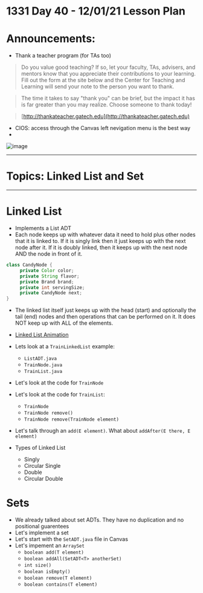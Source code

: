# 1331 Day 40 - 12/01/21 Lesson Plan

# Announcements:
- Thank a teacher program (for TAs too)


>Do you value good teaching?  If so, let your faculty, TAs, advisers, and mentors know that you appreciate their contributions to your learning. Fill out the form at the site below and the Center for Teaching and Learning will send your note to the person you want to thank.

>The time it takes to say "thank you" can be brief, but the impact it has is far greater than you may realize.  Choose someone to thank today!

>[http://thankateacher.gatech.edu](http://thankateacher.gatech.edu)
- CIOS: access through the Canvas left nevigation menu is the best way
- 
![image](https://user-images.githubusercontent.com/49889272/144159092-61c88016-38a0-40f8-9a73-0bfd78b5106c.png)

---

# Topics: Linked List and Set

---

# Linked List
- Implements a List ADT
- Each node keeps up with whatever data it need to hold plus other nodes that it is linked to. If it is singly link then it just keeps up with the next node after it. If it is doubly linked, then it keeps up with the next node AND the node in front of it.
```java
class CandyNode {
     private Color color;
     private String flavor;  
     private Brand brand;
     private int servingSize;
     private CandyNode next;
}
```
- The linked list itself just keeps up with the head (start) and optionally the tail (end) nodes and then operations that can be performed on it. It does NOT keep up with ALL of the elements.
- [Linked List Animation](http://liveexample.pearsoncmg.com/dsanimation/LinkedListeBook.html)

- Lets look at a `TrainLinkedList` example:
    - `ListADT.java`
    - `TrainNode.java`
    - `TrainList.java`
- Let's look at the code for `TrainNode`
- Let's look at the code for `TrainList`:
   - `TrainNode`
   - `TrainNode remove()`
   - `TrainNode remove(TrainNode element)`
- Let's talk through an `add(E element)`. What about `addAfter(E there, E element)`
- Types of Linked List
    - Singly
    - Circular Single
    - Double
    - Circular Double
# Sets
- We already talked about set ADTs. They have no duplication and no positional guarentees 
- Let's implement a set
- Let's start with the `SetADT.java` file in Canvas
- Let's impement an `ArraySet`
    - `boolean add(T element)`
    - `boolean addAll(SetADT<T> anotherSet)`
    - `int size()`
    - `boolean isEmpty()`
    - `boolean remove(T element)`
    - `boolean contains(T element)`
